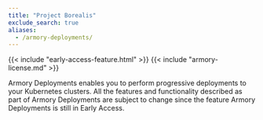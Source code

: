 ```yaml
---
title: "Project Borealis"
exclude_search: true
aliases:
  - /armory-deployments/
---
```

{{< include "early-access-feature.html" >}}
{{< include "armory-license.md" >}}

Armory Deployments enables you to perform progressive deployments to your Kubernetes clusters. All the features and functionality described as part of Armory Deployments are subject to change since the feature Armory Deployments is still in Early Access.